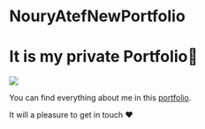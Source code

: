 # NouryAtefNewPortfolio
<h1>It is my private Portfolio💖</h1>
<a href="https://nourhaan-atef.github.io/NouryAtefNewPortfolio/">
<img src="Portfolio.png" /></a>

<p>You can find everything about me in this <a href="https://nourhaan-atef.github.io/NouryAtefNewPortfolio/">portfolio</a>.</p>
<p>It will a pleasure to get in touch ❤</p>

